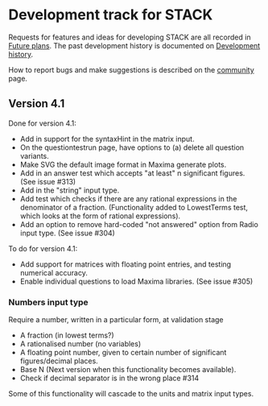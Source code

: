 # Development track for STACK

Requests for features and ideas for developing STACK are all recorded in [Future plans](Future_plans.md). The
past development history is documented on [Development history](Development_history.md).

How to report bugs and make suggestions is described on the [community](../About/Community.md) page.

## Version 4.1

Done for version 4.1:

* Add in support for the syntaxHint in the matrix input.
* On the questiontestrun page, have options to (a) delete all question variants.
* Make SVG the default image format in Maxima generate plots.
* Add in an answer test which accepts "at least" n significant figures. (See issue #313)
* Add in the "string" input type.
* Add test which checks if there are any rational expressions in the denominator of a fraction.  (Functionality added to LowestTerms test, which looks at the form of rational expressions).
* Add an option to remove hard-coded "not answered" option from Radio input type. (See issue #304)

To do for version 4.1:

* Add support for matrices with floating point entries, and testing numerical accuracy.
* Enable individual questions to load Maxima libraries.  (See issue #305)

### Numbers input type

Require a number, written in a particular form, at validation stage

* A fraction (in lowest terms?)
* A rationalised number (no variables)
* A floating point number, given to certain number of significant figures/decimal places.
* Base N (Next version when this functionality becomes available).
* Check if decimal separator is in the wrong place #314

Some of this functionality will cascade to the units and matrix input types.